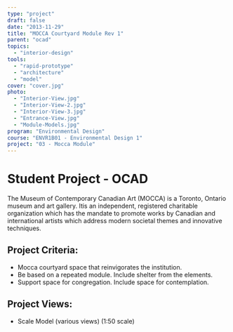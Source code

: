 ```yaml
---
type: "project"
draft: false
date: "2013-11-29"
title: "MOCCA Courtyard Module Rev 1"
parent: "ocad"
topics:
  - "interior-design"
tools:
  - "rapid-prototype"
  - "architecture"
  - "model"
cover: "cover.jpg"
photo:
  - "Interior-View.jpg"
  - "Interior-View-2.jpg"
  - "Interior-View-3.jpg"
  - "Entrance-View.jpg"
  - "Module-Models.jpg"
program: "Environmental Design"
course: "ENVR1B01 - Environmental Design 1"
project: "03 - Mocca Module"
---
```

# Student Project - OCAD
The Museum of Contemporary Canadian Art (MOCCA) is a Toronto, Ontario museum and art gallery. Itis an independent, registered charitable organization which has the mandate to promote works by Canadian and international artists which address modern societal themes and innovative techniques.

## Project Criteria:
* Mocca courtyard space that reinvigorates the institution.
* Be based on a repeated module. Include shelter from the elements.
* Support space for congregation. Include space for contemplation.

## Project Views:
* Scale Model (various views) (1:50 scale)
